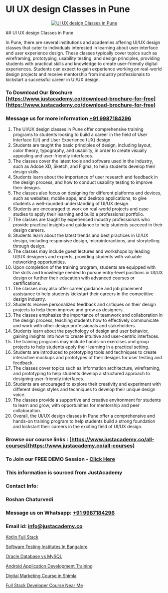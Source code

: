 # UI UX design Classes in Pune

<p align="center">
  <a href="https://justacademy.co/all-courses">
    <img src="https://i.ibb.co/P5KtSQ2/ui-ux.png" alt="UI UX design Classes in Pune">
  </a>
</p>
## UI UX design Classes in Pune

In Pune, there are several institutions and academies offering UI/UX design classes that cater to individuals interested in learning about user interface and user experience design. These classes typically cover topics such as wireframing, prototyping, usability testing, and design principles, providing students with practical skills and knowledge to create user-friendly digital experiences. Students can expect to gain experience working on real-world design projects and receive mentorship from industry professionals to kickstart a successful career in UI/UX design.
### To Download Our Brochure [https://www.justacademy.co/download-brochure-for-free](https://www.justacademy.co/download-brochure-for-free)
### Message us for more information [+91 9987184296](https://api.whatsapp.com/send?phone=919987184296)
1) The UI/UX design classes in Pune offer comprehensive training programs to students looking to build a career in the field of User Interface (UI) and User Experience (UX) design.
2) Students are taught the basic principles of design, including layout, color theory, typography, and usability, in order to create visually appealing and user-friendly interfaces.
3) The classes cover the latest tools and software used in the industry, such as Adobe XD, Sketch, and Figma, to help students develop their design skills.
4) Students learn about the importance of user research and feedback in the design process, and how to conduct usability testing to improve their designs.
5) The classes also focus on designing for different platforms and devices, such as websites, mobile apps, and desktop applications, to give students a well-rounded understanding of UI/UX design.
6) Students are encouraged to work on real-world projects and case studies to apply their learning and build a professional portfolio.
7) The classes are taught by experienced industry professionals who provide practical insights and guidance to help students succeed in their design careers.
8) Students learn about the latest trends and best practices in UI/UX design, including responsive design, microinteractions, and storytelling through design.
9) The classes may include guest lectures and workshops by leading UI/UX designers and experts, providing students with valuable networking opportunities.
10) Upon completion of the training program, students are equipped with the skills and knowledge needed to pursue entry-level positions in UI/UX design or further their education with advanced courses or certifications.
11) The classes may also offer career guidance and job placement assistance to help students kickstart their careers in the competitive design industry.
12) Students receive personalized feedback and critiques on their design projects to help them improve and grow as designers.
13) The classes emphasize the importance of teamwork and collaboration in the design process, teaching students how to effectively communicate and work with other design professionals and stakeholders.
14) Students learn about the psychology of design and user behavior, gaining insights into how to create intuitive and user-centric interfaces.
15) The training programs may include hands-on exercises and group projects to help students apply their learning in a practical setting.
16) Students are introduced to prototyping tools and techniques to create interactive mockups and prototypes of their designs for user testing and feedback.
17) The classes cover topics such as information architecture, wireframing, and prototyping to help students develop a structured approach to designing user-friendly interfaces.
18) Students are encouraged to explore their creativity and experiment with different design styles and techniques to develop their unique design voice.
19) The classes provide a supportive and creative environment for students to learn and grow, with opportunities for mentorship and peer collaboration.
20) Overall, the UI/UX design classes in Pune offer a comprehensive and hands-on training program to help students build a strong foundation and kickstart their careers in the exciting field of UI/UX design.

### Browse our course links : [https://www.justacademy.co/all-courses](https://www.justacademy.co/all-courses) 
### To Join our FREE DEMO Session - [Click Here](https://www.justacademy.co/register-for-course-demo)


### This information is sourced from JustAcademy
### Contact Info:
### Roshan Chaturvedi
### Message us on Whatsapp: [+91 9987184296](https://api.whatsapp.com/send?phone=919987184296)
### Email id: [info@justacademy.co](mailto:info@justacademy.co)
                
[Kotlin Full Stack](https://www.linkedin.com/pulse/kotlin-full-stack-justacademy-bay-area-nubmc/)

[Software Testing Institutes In Bangalore](https://www.linkedin.com/pulse/software-testing-institutes-bangalore-justacademy-delhi-h7ndc/)

[Oracle Database vs MySQL](https://medium.com/@AkashSingh2052/oracle-database-vs-mysql-2c81cf7f69e2)

[Android Application Development Training](https://medium.com/@justacademytraining/android-application-development-training-ef5af7bab6e4)

[Digital Marketing Course in Shimla](https://justacademyin.github.io/justacademy/digital-marketing-course-in-shimla)

[Full Stack Developer Course Near Me](https://justacademyin.github.io/justacademy/full-stack-developer-course-near-me)

